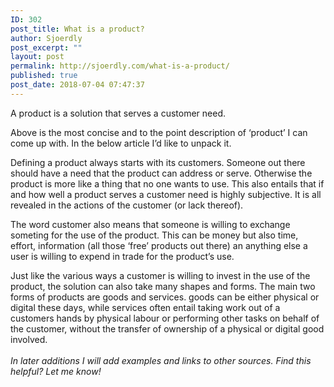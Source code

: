 ```yaml
---
ID: 302
post_title: What is a product?
author: Sjoerdly
post_excerpt: ""
layout: post
permalink: http://sjoerdly.com/what-is-a-product/
published: true
post_date: 2018-07-04 07:47:37
---
```

<p dir="auto">A product is a solution that serves a customer need.<br></p><p dir="auto">Above is the most concise and to the point description of ‘product’ I can come up with. In the below article I’d like to unpack it. <br></p><p dir="auto">Defining a product always starts with its customers. Someone out there should have a need that the product can address or serve. Otherwise the product is more like a thing that no one wants to use. This also entails that if and how well a product serves a customer need is highly subjective. It is all revealed in the actions of the customer (or lack thereof). <br></p><p dir="auto">The word customer also means that someone is willing to exchange someting for the use of the product. This can be money but also time, effort, information (all those ‘free’ products out there) an anything else a user is willing to expend in trade for the product’s use. <br></p><p dir="auto">Just like the various ways a customer is willing to invest in the use of the product, the solution can also take many shapes and forms. The main two forms of products are goods and services. goods can be either physical or digital these days, while services often entail taking work out of a customers hands by physical labour or performing other tasks on behalf of the customer, without the transfer of ownership of a physical or digital good involved. <br><br><em>In later additions I will add examples and links to other sources. Find this helpful? Let me know!</em><br></p>